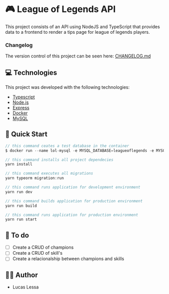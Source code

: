 # 🎮 League of Legends API
This project consists of an API using NodeJS and TypeScript that provides data to a frontend to render a tips page for league of legends players.

### Changelog
The version control of this project can be seen here: [CHANGELOG.md](changelog.md)

## 💻 Technologies
This project was developed with the following technologies:

- [Typescript](https://www.typescriptlang.org/)
- [Node.js](https://nodejs.org/en/)
- [Express](https://expressjs.com/pt-br/)
- [Docker](https://www.docker.com/)
- [MySQL](https://www.mysql.com/)

## 🏁 Quick Start
``` js
// this command ceates a test database in the container
$ docker run --name lol-mysql -e MYSQL_DATABASE=leagueoflegends -e MYSQL_ROOT_PASSWORD=password -p 3306:3306 -d mysql:latest

// this command installs all project dependecies 
yarn install

// this command executes all migrations
yarn typeorm migration:run

// this command runs application for development environment
yarn run dev

// this command builds application for production environment
yarn run build

// this command runs application for production environment
yarn run start
```

## 🚀 To do
- [ ] Create a CRUD of champions
- [ ] Create a CRUD of skill's
- [ ] Create a relacionalship between champions and skills

## 🧑‍💻 Author
- Lucas Lessa

